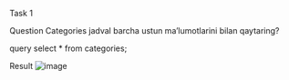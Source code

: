 Task 1

Question
Categories jadval barcha ustun ma’lumotlarini bilan qaytaring?


query
select * from categories;


Result
 ![image](https://user-images.githubusercontent.com/122611919/220969666-71ec6fed-6afc-4994-8f02-71f7fe7b29bb.png)

